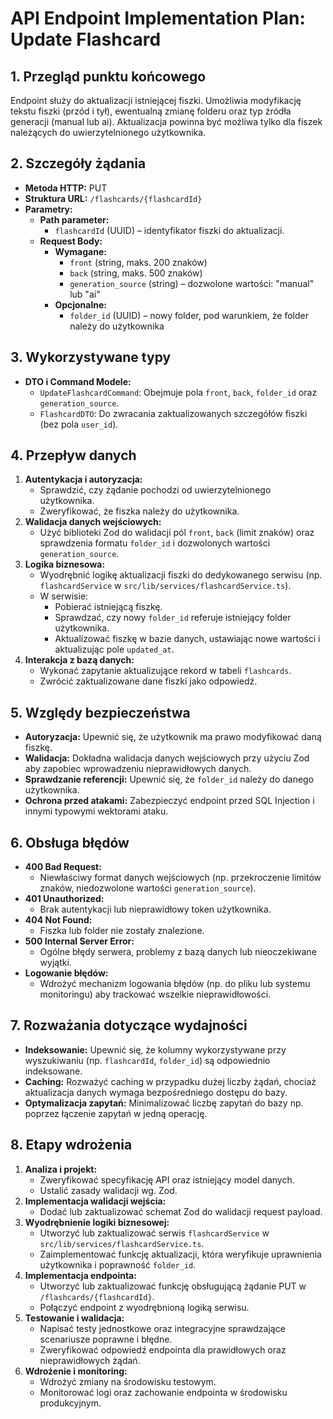 # API Endpoint Implementation Plan: Update Flashcard

## 1. Przegląd punktu końcowego
Endpoint służy do aktualizacji istniejącej fiszki. Umożliwia modyfikację tekstu fiszki (przód i tył), ewentualną zmianę folderu oraz typ źródła generacji (manual lub ai). Aktualizacja powinna być możliwa tylko dla fiszek należących do uwierzytelnionego użytkownika.

## 2. Szczegóły żądania
- **Metoda HTTP:** PUT
- **Struktura URL:** `/flashcards/{flashcardId}`
- **Parametry:**
  - **Path parameter:** 
    - `flashcardId` (UUID) – identyfikator fiszki do aktualizacji.
  - **Request Body:**
    - **Wymagane:**
      - `front` (string, maks. 200 znaków)
      - `back` (string, maks. 500 znaków)
      - `generation_source` (string) – dozwolone wartości: "manual" lub "ai"
    - **Opcjonalne:**
      - `folder_id` (UUID) – nowy folder, pod warunkiem, że folder należy do użytkownika

## 3. Wykorzystywane typy
- **DTO i Command Modele:**
  - `UpdateFlashcardCommand`: Obejmuje pola `front`, `back`, `folder_id` oraz `generation_source`.
  - `FlashcardDTO`: Do zwracania zaktualizowanych szczegółów fiszki (bez pola `user_id`).

## 4. Przepływ danych
1. **Autentykacja i autoryzacja:** 
   - Sprawdzić, czy żądanie pochodzi od uwierzytelnionego użytkownika.
   - Zweryfikować, że fiszka należy do użytkownika.
2. **Walidacja danych wejściowych:**
   - Użyć biblioteki Zod do walidacji pól `front`, `back` (limit znaków) oraz sprawdzenia formatu `folder_id` i dozwolonych wartości `generation_source`.
3. **Logika biznesowa:**
   - Wyodrębnić logikę aktualizacji fiszki do dedykowanego serwisu (np. `flashcardService` w `src/lib/services/flashcardService.ts`).
   - W serwisie:
     - Pobierać istniejącą fiszkę.
     - Sprawdzać, czy nowy `folder_id` referuje istniejący folder użytkownika.
     - Aktualizować fiszkę w bazie danych, ustawiając nowe wartości i aktualizując pole `updated_at`.
4. **Interakcja z bazą danych:**
   - Wykonać zapytanie aktualizujące rekord w tabeli `flashcards`.
   - Zwrócić zaktualizowane dane fiszki jako odpowiedź.

## 5. Względy bezpieczeństwa
- **Autoryzacja:** Upewnić się, że użytkownik ma prawo modyfikować daną fiszkę.
- **Walidacja:** Dokładna walidacja danych wejściowych przy użyciu Zod aby zapobiec wprowadzeniu nieprawidłowych danych.
- **Sprawdzanie referencji:** Upewnić się, że `folder_id` należy do danego użytkownika.
- **Ochrona przed atakami:** Zabezpieczyć endpoint przed SQL Injection i innymi typowymi wektorami ataku.

## 6. Obsługa błędów
- **400 Bad Request:** 
  - Niewłaściwy format danych wejściowych (np. przekroczenie limitów znaków, niedozwolone wartości `generation_source`).
- **401 Unauthorized:**
  - Brak autentykacji lub nieprawidłowy token użytkownika.
- **404 Not Found:**
  - Fiszka lub folder nie zostały znalezione.
- **500 Internal Server Error:**
  - Ogólne błędy serwera, problemy z bazą danych lub nieoczekiwane wyjątki.
- **Logowanie błędów:** 
  - Wdrożyć mechanizm logowania błędów (np. do pliku lub systemu monitoringu) aby trackować wszelkie nieprawidłowości.

## 7. Rozważania dotyczące wydajności
- **Indeksowanie:** Upewnić się, że kolumny wykorzystywane przy wyszukiwaniu (np. `flashcardId`, `folder_id`) są odpowiednio indeksowane.
- **Caching:** Rozważyć caching w przypadku dużej liczby żądań, chociaż aktualizacja danych wymaga bezpośredniego dostępu do bazy.
- **Optymalizacja zapytań:** Minimalizować liczbę zapytań do bazy np. poprzez łączenie zapytań w jedną operację.

## 8. Etapy wdrożenia
1. **Analiza i projekt:**
   - Zweryfikować specyfikację API oraz istniejący model danych.
   - Ustalić zasady walidacji wg. Zod.
2. **Implementacja walidacji wejścia:**
   - Dodać lub zaktualizować schemat Zod do walidacji request payload.
3. **Wyodrębnienie logiki biznesowej:**
   - Utworzyć lub zaktualizować serwis `flashcardService` w `src/lib/services/flashcardService.ts`.
   - Zaimplementować funkcję aktualizacji, która weryfikuje uprawnienia użytkownika i poprawność `folder_id`.
4. **Implementacja endpointa:**
   - Utworzyć lub zaktualizować funkcję obsługującą żądanie PUT w `/flashcards/{flashcardId}`.
   - Połączyć endpoint z wyodrębnioną logiką serwisu.
5. **Testowanie i walidacja:**
   - Napisać testy jednostkowe oraz integracyjne sprawdzające scenariusze poprawne i błędne.
   - Zweryfikować odpowiedź endpointa dla prawidłowych oraz nieprawidłowych żądań.
6. **Wdrożenie i monitoring:**
   - Wdrożyć zmiany na środowisku testowym.
   - Monitorować logi oraz zachowanie endpointa w środowisku produkcyjnym.